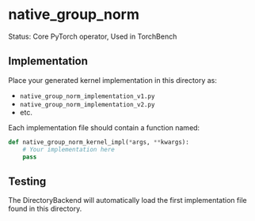# native_group_norm

Status: Core PyTorch operator, Used in TorchBench

## Implementation

Place your generated kernel implementation in this directory as:
- `native_group_norm_implementation_v1.py`
- `native_group_norm_implementation_v2.py`
- etc.

Each implementation file should contain a function named:
```python
def native_group_norm_kernel_impl(*args, **kwargs):
    # Your implementation here
    pass
```

## Testing

The DirectoryBackend will automatically load the first implementation file found in this directory.
